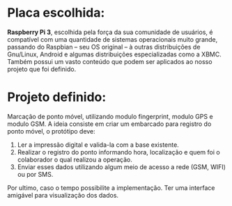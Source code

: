 # **Placa escolhida:**

**Raspberry Pi 3**, escolhida pela força da sua comunidade de usuários, é compatível com uma quantidade de sistemas operacionais muito grande, passando do Raspbian – seu OS original – à outras distribuições de Gnu/Linux, Android  e algumas distribuições especializadas como a  XBMC. Também possui um vasto conteúdo que podem ser aplicados ao nosso projeto que foi definido.



# **Projeto definido:**

Marcação de ponto móvel, utilizando modulo fingerprint, modulo GPS e modulo GSM.
A ideia consiste em criar um embarcado para registro do ponto móvel, o protótipo deve:

 1. Ler a impressão digital e valida-la com a base existente.
 2. Realizar o registro do ponto informando hora, localização e quem foi o colaborador o qual realizou a operação. 
 3. Enviar esses dados utilizando algum meio de acesso a rede (GSM, WIFI) ou por SMS. 
 
 Por ultimo, caso o tempo possibilite a implementação. Ter uma interface amigável para visualização dos dados.
